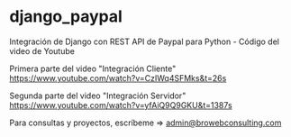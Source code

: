 # django_paypal
Integración de Django con REST API de Paypal para Python - Código del video de Youtube

Primera parte del video "Integración Cliente"
https://www.youtube.com/watch?v=CzIWq4SFMks&t=26s

Segunda parte del video "Integración Servidor"
https://www.youtube.com/watch?v=yfAiQ9Q9GKU&t=1387s

Para consultas y proyectos, escríbeme => admin@browebconsulting.com
